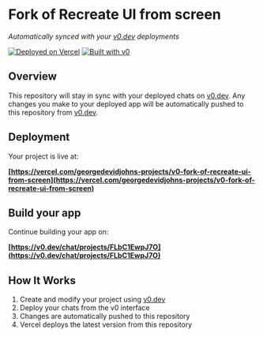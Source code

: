 # Fork of Recreate UI from screen

*Automatically synced with your [v0.dev](https://v0.dev) deployments*

[![Deployed on Vercel](https://img.shields.io/badge/Deployed%20on-Vercel-black?style=for-the-badge&logo=vercel)](https://vercel.com/georgedevidjohns-projects/v0-fork-of-recreate-ui-from-screen)
[![Built with v0](https://img.shields.io/badge/Built%20with-v0.dev-black?style=for-the-badge)](https://v0.dev/chat/projects/FLbC1EwpJ7O)

## Overview

This repository will stay in sync with your deployed chats on [v0.dev](https://v0.dev).
Any changes you make to your deployed app will be automatically pushed to this repository from [v0.dev](https://v0.dev).

## Deployment

Your project is live at:

**[https://vercel.com/georgedevidjohns-projects/v0-fork-of-recreate-ui-from-screen](https://vercel.com/georgedevidjohns-projects/v0-fork-of-recreate-ui-from-screen)**

## Build your app

Continue building your app on:

**[https://v0.dev/chat/projects/FLbC1EwpJ7O](https://v0.dev/chat/projects/FLbC1EwpJ7O)**

## How It Works

1. Create and modify your project using [v0.dev](https://v0.dev)
2. Deploy your chats from the v0 interface
3. Changes are automatically pushed to this repository
4. Vercel deploys the latest version from this repository